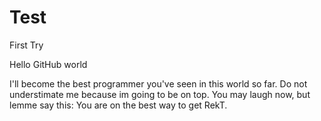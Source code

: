 # Test
First Try

Hello GitHub world

I'll become the best programmer you've seen in this world so far. Do not understimate me because im going to be on top. You may laugh now, but lemme say this: You are on the best way to get RekT.
